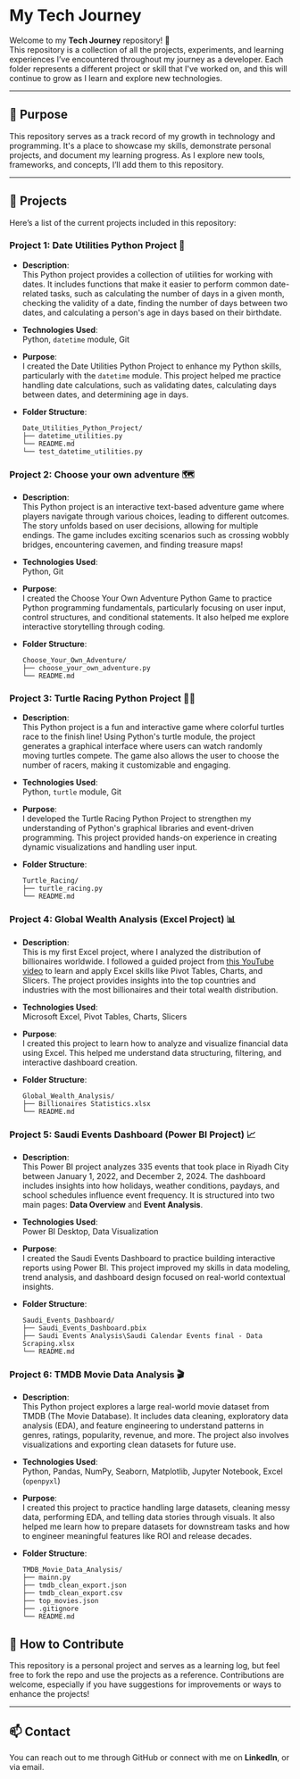 # My Tech Journey

Welcome to my **Tech Journey** repository! 🎉  
This repository is a collection of all the projects, experiments, and learning experiences I’ve encountered throughout my journey as a developer. Each folder represents a different project or skill that I've worked on, and this will continue to grow as I learn and explore new technologies.

---

## 🚀 Purpose

This repository serves as a track record of my growth in technology and programming. It's a place to showcase my skills, demonstrate personal projects, and document my learning progress. As I explore new tools, frameworks, and concepts, I’ll add them to this repository.

---

## 📁 Projects

Here’s a list of the current projects included in this repository:

### **Project 1: Date Utilities Python Project 📅**

- **Description**:  
  This Python project provides a collection of utilities for working with dates. It includes functions that make it easier to perform common date-related tasks, such as calculating the number of days in a given month, checking the validity of a date, finding the number of days between two dates, and calculating a person's age in days based on their birthdate.

- **Technologies Used**:  
  Python, `datetime` module, Git

- **Purpose**:  
  I created the Date Utilities Python Project to enhance my Python skills, particularly with the `datetime` module. This project helped me practice handling date calculations, such as validating dates, calculating days between dates, and determining age in days.

- **Folder Structure**:

    ```
    Date_Utilities_Python_Project/
    ├── datetime_utilities.py
    └── README.md
    └── test_datetime_utilities.py
    ```

### **Project 2: Choose your own adventure 🗺️**

- **Description**:  
  This Python project is an interactive text-based adventure game where players navigate through various choices, leading to different outcomes. The story unfolds based on user decisions, allowing for multiple endings. The game includes exciting scenarios such as crossing wobbly bridges, encountering cavemen, and finding treasure maps!
  
- **Technologies Used**:  
  Python, Git

- **Purpose**:  
  I created the Choose Your Own Adventure Python Game to practice Python programming fundamentals, particularly focusing on user input, control structures, and conditional statements. It also helped me explore interactive storytelling through coding.

- **Folder Structure**:

    ```
    Choose_Your_Own_Adventure/
    ├── choose_your_own_adventure.py
    └── README.md
    ```

### **Project 3: Turtle Racing Python Project 🐢🏁**

- **Description**:  
  This Python project is a fun and interactive game where colorful turtles race to the finish line! Using Python's turtle module, the project generates a graphical interface where users can watch randomly moving turtles compete. The game also allows the user to choose the number of racers, making it customizable and engaging.
  
- **Technologies Used**:  
  Python, `turtle` module, Git

- **Purpose**:  
  I developed the Turtle Racing Python Project to strengthen my understanding of Python's graphical libraries and event-driven programming. This project provided hands-on experience in creating dynamic visualizations and handling user input.

- **Folder Structure**:

    ```
    Turtle_Racing/
    ├── turtle_racing.py
    └── README.md
    ```

### **Project 4: Global Wealth Analysis (Excel Project) 📊**

- **Description**:  
  This is my first Excel project, where I analyzed the distribution of billionaires worldwide. I followed a guided project from [this YouTube video](https://youtu.be/aUMEx4in2iU?si=SHrgMOKJ04SY1Vj1) to learn and apply Excel skills like Pivot Tables, Charts, and Slicers. The project provides insights into the top countries and industries with the most billionaires and their total wealth distribution.

- **Technologies Used**:  
  Microsoft Excel, Pivot Tables, Charts, Slicers

- **Purpose**:  
  I created this project to learn how to analyze and visualize financial data using Excel. This helped me understand data structuring, filtering, and interactive dashboard creation.

- **Folder Structure**:

    ```
    Global_Wealth_Analysis/
    ├── Billionaires Statistics.xlsx
    └── README.md
    ```

### **Project 5: Saudi Events Dashboard (Power BI Project) 📈**

- **Description**:  
  This Power BI project analyzes 335 events that took place in Riyadh City between January 1, 2022, and December 2, 2024. The dashboard includes insights into how holidays, weather conditions, paydays, and school schedules influence event frequency. It is structured into two main pages: **Data Overview** and **Event Analysis**.

- **Technologies Used**:  
  Power BI Desktop, Data Visualization

- **Purpose**:  
  I created the Saudi Events Dashboard to practice building interactive reports using Power BI. This project improved my skills in data modeling, trend analysis, and dashboard design focused on real-world contextual insights.

- **Folder Structure**:

    ```
    Saudi_Events_Dashboard/
    ├── Saudi_Events_Dashboard.pbix
    ├── Saudi Events Analysis\Saudi Calendar Events final - Data Scraping.xlsx
    └── README.md
    ```

### **Project 6: TMDB Movie Data Analysis 🎬**

- **Description**:  
  This Python project explores a large real-world movie dataset from TMDB (The Movie Database). It includes data cleaning, exploratory data analysis (EDA), and feature engineering to understand patterns in genres, ratings, popularity, revenue, and more. The project also involves visualizations and exporting clean datasets for future use.

- **Technologies Used**:  
  Python, Pandas, NumPy, Seaborn, Matplotlib, Jupyter Notebook, Excel (`openpyxl`)

- **Purpose**:  
  I created this project to practice handling large datasets, cleaning messy data, performing EDA, and telling data stories through visuals. It also helped me learn how to prepare datasets for downstream tasks and how to engineer meaningful features like ROI and release decades.

- **Folder Structure**:

    ```
    TMDB_Movie_Data_Analysis/
    ├── mainn.py
    ├── tmdb_clean_export.json
    ├── tmdb_clean_export.csv
    ├── top_movies.json
    ├── .gitignore
    └── README.md
    ```

    
## 🌱 How to Contribute

This repository is a personal project and serves as a learning log, but feel free to fork the repo and use the projects as a reference. Contributions are welcome, especially if you have suggestions for improvements or ways to enhance the projects!

---

## 📫 Contact

You can reach out to me through GitHub or connect with me on **LinkedIn**, or via email.
